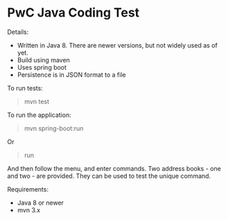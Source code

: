 # PwC Java Coding Test

Details:
- Written in Java 8. There are newer versions, but not widely used as of yet.
- Build using maven
- Uses spring boot
- Persistence is in JSON format to a file

To run tests:
> mvn test

To run the application:
> mvn spring-boot:run

Or
> run

And then follow the menu, and enter commands. Two address books - one and two - are provided. 
They can be used to test the unique command.

Requirements:
- Java 8 or newer
- mvn 3.x